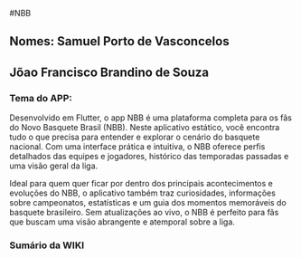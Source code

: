 #NBB
## Nomes: Samuel Porto de Vasconcelos
##        Jõao Francisco Brandino de Souza

### Tema do APP:
Desenvolvido em Flutter, o app NBB é uma plataforma completa para os fãs do Novo Basquete Brasil (NBB). Neste aplicativo estático, você encontra tudo o que precisa para entender e explorar o cenário do basquete nacional. Com uma interface prática e intuitiva, o NBB oferece perfis detalhados das equipes e jogadores, histórico das temporadas passadas e uma visão geral da liga.

Ideal para quem quer ficar por dentro dos principais acontecimentos e evoluções do NBB, o aplicativo também traz curiosidades, informações sobre campeonatos, estatísticas e um guia dos momentos memoráveis do basquete brasileiro. Sem atualizações ao vivo, o NBB é perfeito para fãs que buscam uma visão abrangente e atemporal sobre a liga.

### Sumário da WIKI

